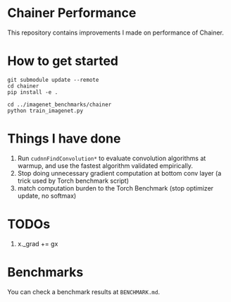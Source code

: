 # Chainer Performance
This repository contains improvements I made on performance of Chainer.


# How to get started

```
git submodule update --remote
cd chainer
pip install -e .

cd ../imagenet_benchmarks/chainer
python train_imagenet.py
```


# Things I have done
1. Run `cudnnFindConvolution*` to evaluate convolution algorithms at warmup, and use the fastest algorithm validated empirically.
2. Stop doing unnecessary gradient computation at bottom conv layer (a trick used by Torch benchmark script)
3. match computation burden to the Torch Benchmark (stop optimizer update, no softmax)


# TODOs

1. x._grad += gx

# Benchmarks
You can check a benchmark results at `BENCHMARK.md`.
